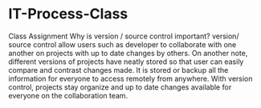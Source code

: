 # IT-Process-Class
Class Assignment
Why is version / source control important?
  version/ source control allow users such as developer 
to collaborate with one another on projects with up to date
changes by others. On another note, different versions of 
projects have neatly stored so that user can easily compare
and contrast changes made. It is stored or backup all the
information for everyone to access remotely from anywhere.
With version control, projects stay organize and up to date
changes available for everyone on the collaboration team.
